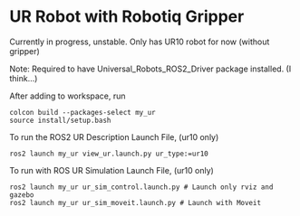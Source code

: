 # UR Robot with Robotiq Gripper
Currently in progress, unstable. Only has UR10 robot for now (without gripper)

Note: Required to have Universal_Robots_ROS2_Driver package installed. (I think...)

After adding to workspace, run
```
colcon build --packages-select my_ur
source install/setup.bash
```

To run the ROS2 UR Description Launch File, (ur10 only)
```
ros2 launch my_ur view_ur.launch.py ur_type:=ur10
```

To run with ROS UR Simulation Launch File, (ur10 only)
```
ros2 launch my_ur ur_sim_control.launch.py # Launch only rviz and gazebo
ros2 launch my_ur ur_sim_moveit.launch.py # Launch with Moveit
```
